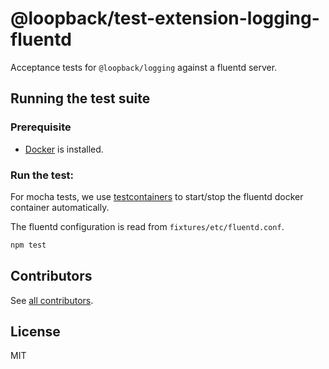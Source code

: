 # @loopback/test-extension-logging-fluentd

Acceptance tests for `@loopback/logging` against a fluentd server.

## Running the test suite

### Prerequisite

- [Docker](https://docs.docker.com/engine/installation/) is installed.

### Run the test:

For mocha tests, we use
[testcontainers](https://github.com/testcontainers/testcontainers-node) to
start/stop the fluentd docker container automatically.

The fluentd configuration is read from `fixtures/etc/fluentd.conf`.

```bash
npm test
```

## Contributors

See
[all contributors](https://github.com/strongloop/loopback-next/graphs/contributors).

## License

MIT
